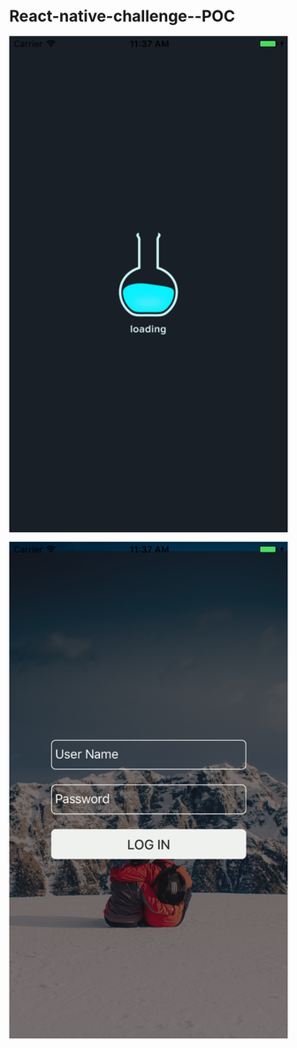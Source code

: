 # React-native-challenge--POC

![alt tag](https://raw.githubusercontent.com/abdulmuneer22/React-native-challenge--POC/master/TestApp/APP/Themes/assets/Simulator%20Screen%20Shot%2010-Jan-2017%2C%2011.37.42%20AM.png)

![alt tag](https://github.com/abdulmuneer22/React-native-challenge--POC/blob/master/TestApp/APP/Themes/assets/Simulator%20Screen%20Shot%2010-Jan-2017,%2011.37.46%20AM.png?raw=true)
